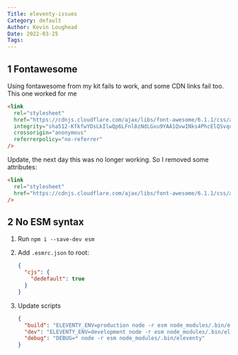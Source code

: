 ```yaml
---
Title: eleventy-issues
Category: default
Author: Kevin Loughead
Date: 2022-03-25
Tags:
---
```


## 1 Fontawesome

Using fontawesome from my kit fails to work, and some CDN links fail too. This
one worked for me

```html
<link
  rel="stylesheet"
  href="https://cdnjs.cloudflare.com/ajax/libs/font-awesome/6.1.1/css/all.min.css"
  integrity="sha512-KfkfwYDsLkIlwQp6LFnl8zNdLGxu9YAA1QvwINks4PhcElQSvqcyVLLD9aMhXd13uQjoXtEKNosOWaZqXgel0g=="
  crossorigin="anonymous"
  referrerpolicy="no-referrer"
/>
```

Update, the next day this was no longer working. So I removed some attributes:

```html
<link
  rel="stylesheet"
  href="https://cdnjs.cloudflare.com/ajax/libs/font-awesome/6.1.1/css/all.min.css"
/>
```

## 2 No ESM syntax

1. Run `npm i --save-dev esm`
2. Add `.esmrc.json` to root:

   ```json
   {
     "cjs": {
       "dedefault": true
     }
   }
   ```

3. Update scripts

   ```json
   {
     "build": "ELEVENTY_ENV=production node -r esm node_modules/.bin/eleventy",
     "dev": "ELEVENTY_ENV=development node -r esm node_modules/.bin/eleventy --serve",
     "debug": "DEBUG=* node -r esm node_modules/.bin/eleventy"
   }
   ```
